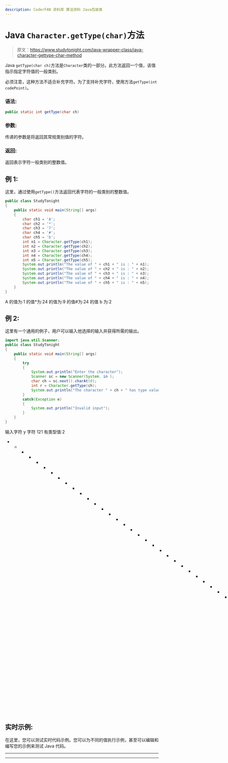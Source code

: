 ```yaml
---
description: CoderFAN 资料库 算法资料 Java包装类
---
```


# Java `Character.getType(char)`方法

> 原文：<https://www.studytonight.com/java-wrapper-class/java-character-gettype-char-method>

Java `getType(char ch)`方法是`Character`类的一部分。此方法返回一个值，该值指示指定字符值的一般类别。

必须注意，这种方法不适合补充字符。为了支持补充字符，使用方法`getType(int codePoint)`。

### 语法:

```java
public static int getType(char ch) 
```

### 参数:

传递的参数是将返回其常规类别值的字符。

### 返回:

返回表示字符一般类别的整数值。

## 例 1:

这里，通过使用`getType()`方法返回代表字符的一般类别的整数值。

```java
public class StudyTonight 
{
	public static void main(String[] args) 
	{
		char ch1 = 'A';
		char ch2 = '*';
		char ch3 = '7';
		char ch4 = '#';
		char ch5 = 'b';
		int n1 = Character.getType(ch1);
		int n2 = Character.getType(ch2);
		int n3 = Character.getType(ch3);
		int n4 = Character.getType(ch4);
		int n5 = Character.getType(ch5);
		System.out.println("The value of " + ch1 + " is : " + n1);
		System.out.println("The value of " + ch2 + " is : " + n2);
		System.out.println("The value of " + ch3 + " is : " + n3);
		System.out.println("The value of " + ch4 + " is : " + n4);
		System.out.println("The value of " + ch5 + " is : " + n5);
	}
}
```

A 的值为:1
的值*为:24
的值为:9
的值#为:24
的值 b 为:2

## 例 2:

这里有一个通用的例子，用户可以输入他选择的输入并获得所需的输出。

```java
import java.util.Scanner;
public class StudyTonight 
{
	public static void main(String[] args) 
	{
		try 
		{
			System.out.println("Enter the character");
			Scanner sc = new Scanner(System. in );
			char ch = sc.next().charAt(0);
			int r = Character.getType(ch);
			System.out.println("The character " + ch + " has type value : " + r);
		}
		catch(Exception e) 
		{
			System.out.println("Invalid input");
		}
	}
}
```

输入字符
y
字符 121 有类型值:2
* * * * * * * * * * * * * * * * * * * * * * * * * * * * * * * * * T4】输入字符
(
字符 40 有类型值:21

## 实时示例:

在这里，您可以测试实时代码示例。您可以为不同的值执行示例，甚至可以编辑和编写您的示例来测试 Java 代码。

* * *

* * *